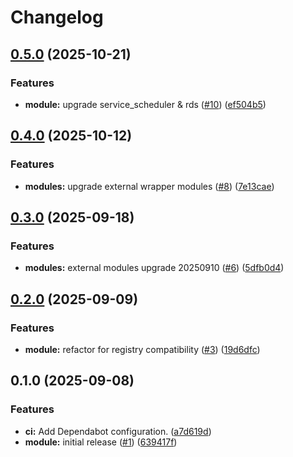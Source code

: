 # Changelog

## [0.5.0](https://github.com/gocloudLa/terraform-aws-standard-platform/compare/v0.4.0...v0.5.0) (2025-10-21)


### Features

* **module:** upgrade service_scheduler & rds ([#10](https://github.com/gocloudLa/terraform-aws-standard-platform/issues/10)) ([ef504b5](https://github.com/gocloudLa/terraform-aws-standard-platform/commit/ef504b529424fb2583023eeb91e03063d0c5aeb5))

## [0.4.0](https://github.com/gocloudLa/terraform-aws-standard-platform/compare/v0.3.0...v0.4.0) (2025-10-12)


### Features

* **modules:** upgrade external wrapper modules ([#8](https://github.com/gocloudLa/terraform-aws-standard-platform/issues/8)) ([7e13cae](https://github.com/gocloudLa/terraform-aws-standard-platform/commit/7e13cae905cf4d7d847dcd7c4339e05bd0361f47))

## [0.3.0](https://github.com/gocloudLa/terraform-aws-standard-platform/compare/v0.2.0...v0.3.0) (2025-09-18)


### Features

* **modules:** external modules upgrade 20250910 ([#6](https://github.com/gocloudLa/terraform-aws-standard-platform/issues/6)) ([5dfb0d4](https://github.com/gocloudLa/terraform-aws-standard-platform/commit/5dfb0d45bfbd57d85430e617e7735e8a0aaf7512))

## [0.2.0](https://github.com/gocloudLa/terraform-aws-standard-platform/compare/v0.1.0...v0.2.0) (2025-09-09)


### Features

* **module:** refactor for registry compatibility ([#3](https://github.com/gocloudLa/terraform-aws-standard-platform/issues/3)) ([19d6dfc](https://github.com/gocloudLa/terraform-aws-standard-platform/commit/19d6dfc9ea734b8b3bd0db1df4f0774b37f75bc4))

## 0.1.0 (2025-09-08)


### Features

* **ci:** Add Dependabot configuration. ([a7d619d](https://github.com/gocloudLa/terraform-aws-standard-platform/commit/a7d619d6a970c479e4bef2aa94999e567c94d2c6))
* **module:** initial release ([#1](https://github.com/gocloudLa/terraform-aws-standard-platform/issues/1)) ([639417f](https://github.com/gocloudLa/terraform-aws-standard-platform/commit/639417f0a1f231074de8e019d1dcf6d9e0392ee5))
